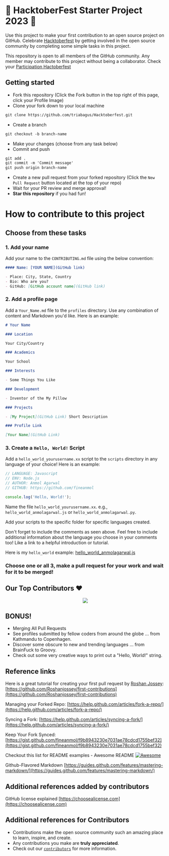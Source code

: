 # 🎃 HacktoberFest Starter Project 2023 🎃

Use this project to make your first contribution to an open source project on GitHub.
Celebrate [Hacktoberfest](https://hacktoberfest.com/) by getting involved in the open source community by completing some simple tasks in this project.

This repository is open to all members of the GitHub community. Any member may contribute to this project without being a collaborator. Check your [Participation Hactoberfest](https://hacktoberfest.com/participation/)

## Getting started

- Fork this repository (Click the Fork button in the top right of this page, click your Profile Image)
- Clone your fork down to your local machine

```markdown
git clone https://github.com/triabagus/Hacktoberfest.git
```

- Create a branch

```markdown
git checkout -b branch-name
```

- Make your changes (choose from any task below)
- Commit and push

```markdown
git add .
git commit -m 'Commit message'
git push origin branch-name
```

- Create a new pull request from your forked repository (Click the `New Pull Request` button located at the top of your repo)
- Wait for your PR review and merge approval!
- **Star this repository** if you had fun!

# How to contribute to this project

## Choose from these tasks

### 1. Add your name

Add your name to the `CONTRIBUTING.md` file using the below convention:

```markdown
#### Name: [YOUR NAME](GitHub link)

- Place: City, State, Country
- Bio: Who are you?
- GitHub: [GitHub account name](GitHub link)
```

### 2. Add a profile page

Add a `Your_Name.md` file to the `profiles` directory. Use any combination of content and Markdown you'd like. Here is an example:

```markdown
# Your Name

### Location

Your City/Country

### Academics

Your School

### Interests

- Some Things You Like

### Development

- Inventor of the My Pillow

### Projects

- [My Project](GitHub Link) Short Description

### Profile Link

[Your Name](GitHub Link)
```

### 3. Create a `Hello, World!` Script

Add a `hello_world_yourusername.xx` script to the `scripts` directory in any language of your choice! Here is an example:

```Javascript
// LANGUAGE: Javascript
// ENV: Node.js
// AUTHOR: Anmol Agarwal
// GITHUB: https://github.com/fineanmol

console.log('Hello, World!');
```

Name the file `hello_world_yourusername.xx`. e.g., `hello_world_anmolagarwal.js` or `hello_world_anmolagarwal.py`.

Add your scripts to the specific folder for specific languages created.

Don't forget to include the comments as seen above. Feel free to include additional information about the language you choose in your comments too! Like a link to a helpful introduction or tutorial.

Here is my `hello_world` example: [hello_world_anmolagarwal.js](https://github.com/fineanmol/hacktoberfest/blob/master/scripts/hello_world_anmol_agarwal.js)

### Choose one or all 3, make a pull request for your work and wait for it to be merged!

## Our Top Contributors ♥️
<p align="center"><a href="https://github.com/fineanmol/hacktoberfest/graphs/contributors">
  <img src="https://contributors-img.web.app/image?repo=triabagus/Hacktoberfest" />
</a></p>


## BONUS!
- Merging All Pull Requests
- See profiles submitted by fellow coders from around the globe ... from Kathmandu to Copenhagen.
- Discover some obscure to new and trending languages ... from BrainFuck to Groovy.
- Check out some very creative ways to print out a "Hello, World!" string.

## Reference links

Here is a great tutorial for creating your first pull request by [Roshan Jossey](https://github.com/Roshanjossey):
[https://github.com/Roshanjossey/first-contributions](https://github.com/Roshanjossey/first-contributions)

Managing your Forked Repo: [https://help.github.com/articles/fork-a-repo/](https://help.github.com/articles/fork-a-repo/)

Syncing a Fork: [https://help.github.com/articles/syncing-a-fork/](https://help.github.com/articles/syncing-a-fork/)

Keep Your Fork Synced: [https://gist.github.com/fineanmol/f9b8943230e7031ae78cdcd1755bef32](https://gist.github.com/fineanmol/f9b8943230e7031ae78cdcd1755bef32)

Checkout this list for README examples - Awesome README [![Awesome](https://cdn.rawgit.com/sindresorhus/awesome/d7305f38d29fed78fa85652e3a63e154dd8e8829/media/badge.svg)](https://github.com/sindresorhus/awesome)

Github-Flavored Markdown [https://guides.github.com/features/mastering-markdown/](https://guides.github.com/features/mastering-markdown/)

## Additional references added by contributors

GitHub license explained [https://choosealicense.com](https://choosealicense.com)

## Additional references for Contributors
- Contributions make the open source community such an amazing place to learn, inspire, and create.
- Any contributions you make are **truly appreciated**.
- Check out our [`contributors`](./CONTRIBUTING.md) for more information.